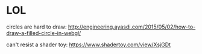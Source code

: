 # LOL

circles are hard to draw: http://engineering.ayasdi.com/2015/05/02/how-to-draw-a-filled-circle-in-webgl/

can't resist a shader toy: https://www.shadertoy.com/view/XsjGDt